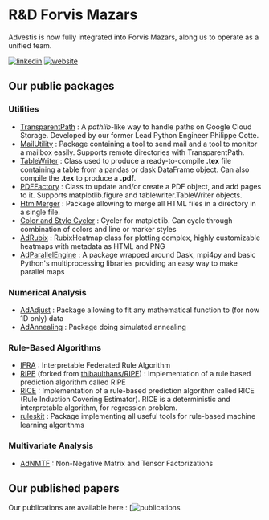 # R&D Forvis Mazars 

Advestis is now fully integrated into Forvis Mazars, along us to operate as a unified team.  

[![linkedin](https://img.shields.io/badge/LinkedIn-Advestis-blue)](https://www.linkedin.com/company/advestis/)
[![website](https://img.shields.io/badge/website-Advestis.com-blue)](https://www.advestis.com/)

## Our public packages

### Utilities

* [TransparentPath](https://github.com/Advestis/transparentpath) : A _pathlib_-like way to handle paths on Google Cloud Storage. Developed by our former Lead Python Engineer Philippe Cotte.
* [MailUtility](https://github.com/Advestis/mailutility) : Package containing a tool to send mail and a tool to monitor a mailbox easily. Supports remote directories with TransparentPath.
* [TableWriter](https://github.com/cottephi/tablewriter) : Class used to produce a ready-to-compile **.tex** file containing a table from a pandas or dask DataFrame object. Can also compile the **.tex** to produce a **.pdf**.
* [PDFFactory](https://github.com/Advestis/pdffactory) : Class to update and/or create a PDF object, and add pages to it. Supports matplotlib.figure and tablewriter.TableWriter objects.
* [HtmlMerger](https://github.com/Advestis/htmlmerger) : Package allowing to merge all HTML files in a directory in a single file.
* [Color and Style Cycler](https://github.com/Advestis/color-style-cycler) : Cycler for matplotlib. Can cycle through combination of colors and line or marker styles
* [AdRubix](https://github.com/Advestis/adrubix) : RubixHeatmap class for plotting complex, highly customizable heatmaps with metadata as HTML and PNG
* [AdParallelEngine](https://github.com/Advestis/adparallelengine) : A package wrapped around Dask, mpi4py and basic Python's multiprocessing libraries providing an easy way to make parallel maps

### Numerical Analysis

* [AdAdjust](https://github.com/Advestis/adadjust) : Package allowing to fit any mathematical function to (for now 1D only) data
* [AdAnnealing](https://github.com/Advestis/adannealing) : Package doing simulated annealing

### Rule-Based Algorithms

* [IFRA](https://github.com/Advestis/ifra) : Interpretable Federated Rule Algorithm
* [RIPE](https://github.com/Advestis/RIPE) (forked from [thibaulthans/RIPE](https://github.com/thibaulthans/RIPE)) : Implementation of a rule based prediction algorithm called RIPE
* [RICE](https://github.com/Advestis/RICE) : Implementation of a rule-based prediction algorithm called RICE (Rule Induction Covering Estimator). RICE is a deterministic and interpretable algorithm, for regression problem.
* [ruleskit](https://github.com/Advestis/ruleskit) : Package implementing all useful tools for rule-based machine learning algorithms

### Multivariate Analysis

* [AdNMTF](https://github.com/Advestis/adnmtf) : Non-Negative Matrix and Tensor Factorizations

## Our published papers

Our publications are available here : [![publications](https://www.advestis.com/research)  
